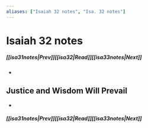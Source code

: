 ```yaml
---
aliases: ["Isaiah 32 notes", "Isa. 32 notes"]
---
```

# Isaiah 32 notes
##### <span class=arrow-left></span>[[isa31notes|Prev]]<span class=navigation-separator></span>[[isa32|Read]]<span class=navigation-separator></span>[[isa33notes|Next]]<span class=arrow-right></span>
- 
## Justice and Wisdom Will Prevail
- 
##### <span class=arrow-left></span>[[isa31notes|Prev]]<span class=navigation-separator></span>[[isa32|Read]]<span class=navigation-separator></span>[[isa33notes|Next]]<span class=arrow-right></span>